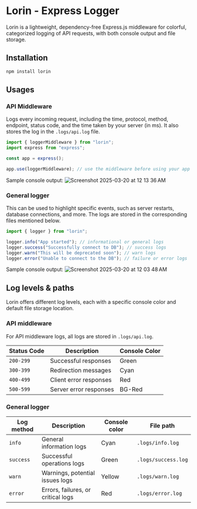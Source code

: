 # Lorin - Express Logger

Lorin is a lightweight, dependency-free Express.js middleware for colorful, categorized logging of API requests, with both console output and file storage.

## Installation

```sh
npm install lorin
```

## Usages

### API Middleware

Logs every incoming request, including the time, protocol, method, endpoint, status code, and the time taken by your server (in ms). It also stores the log in the `.logs/api.log` file.

```js
import { loggerMiddleware } from "lorin";
import express from "express";

const app = express();

app.use(loggerMiddleware); // use the middleware before using your app routers & endpoints
```

Sample console output:
![Screenshot 2025-03-20 at 12 13 36 AM](https://github.com/user-attachments/assets/88463324-d888-4c6f-b752-37f62350266b)

### General logger

This can be used to highlight specific events, such as server restarts, database connections, and more. The logs are stored in the corresponding files mentioned below.

```js
import { logger } from "lorin";

logger.info("App started"); // informational or general logs
logger.success("Successfully connect to DB"); // success logs
logger.warn("This will be deprecated soon"); // warn logs
logger.error("Unable to connect to the DB"); // failure or error logs
```

Sample console output:
![Screenshot 2025-03-20 at 12 03 48 AM](https://github.com/user-attachments/assets/c8da1919-e8c9-41d8-9567-4b69b0d91300)

## Log levels & paths

Lorin offers different log levels, each with a specific console color and default file storage location.

### API middleware

For API middleware logs, all logs are stored in `.logs/api.log`.

| Status Code | Description            | Console Color |
| ----------- | ---------------------- | ------------- |
| `200-299`   | Successful responses   | Green         |
| `300-399`   | Redirection messages   | Cyan          |
| `400-499`   | Client error responses | Red           |
| `500-599`   | Server error responses | BG-Red        |

### General logger

| Log method | Description                        | Console color | File path           |
| ---------- | ---------------------------------- | ------------- | ------------------- |
| `info`     | General information logs           | Cyan          | `.logs/info.log`    |
| `success`  | Successful operations logs         | Green         | `.logs/success.log` |
| `warn`     | Warnings, potential issues logs    | Yellow        | `.logs/warn.log`    |
| `error`    | Errors, failures, or critical logs | Red           | `.logs/error.log`   |
